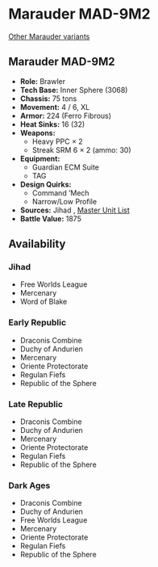 # Marauder MAD-9M2 

[Other Marauder variants](../marauder.md) 

## Marauder MAD-9M2 

- **Role:** Brawler 
- **Tech Base:** Inner Sphere (3068) 
- **Chassis:** 75 tons 
- **Movement:** 4 / 6, XL 
- **Armor:** 224 (Ferro Fibrous) 
- **Heat Sinks:** 16 (32) 
- **Weapons:** 
  - Heavy PPC × 2 
  - Streak SRM 6 × 2 (ammo: 30) 
- **Equipment:** 
  - Guardian ECM Suite 
  - TAG 
- **Design Quirks:** 
  - Command ’Mech 
  - Narrow/Low Profile 
- **Sources:** Jihad , [Master Unit List](http://masterunitlist.info/Unit/Details/2048/marauder-mad-9m2) 
- **Battle Value:** 1875 

## Availability 

### Jihad 

- Free Worlds League 
- Mercenary 
- Word of Blake 

### Early Republic 

- Draconis Combine 
- Duchy of Andurien 
- Mercenary 
- Oriente Protectorate 
- Regulan Fiefs 
- Republic of the Sphere 

### Late Republic 

- Draconis Combine 
- Duchy of Andurien 
- Mercenary 
- Oriente Protectorate 
- Regulan Fiefs 
- Republic of the Sphere 

### Dark Ages 

- Draconis Combine 
- Duchy of Andurien 
- Free Worlds League 
- Mercenary 
- Oriente Protectorate 
- Regulan Fiefs 
- Republic of the Sphere 

